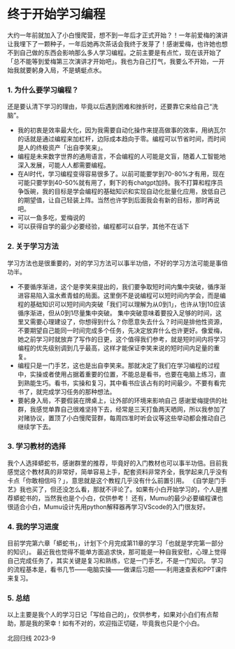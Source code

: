 # 终于开始学习编程
  大约一年前就加入了小白慢爬营，想不到一年后才正式开始？！一年前爱梅的演讲让我埋下了一颗种子，一年后她再次茶话会我终于发芽了！感谢爱梅，也许她也想不到自己做的东西会影响那么多人学习编程。之前主要是有点忙，现在该开始了「总不能等到爱梅第三次演讲才开始吧」。我也为自己打气，我要么不开始，一开始我就要躬身入局，不是蜻蜓点水。
### 1. 为什么要学习编程？
  还是要认清下学习的理由，毕竟以后遇到困难和挫折时，还要靠它来给自己“洗脑”。
- 我的初衷是效率最大化，因为我需要自动化操作来提高做事的效率，用纳瓦尔的话就是通过编程来加杠杆，边际成本趋向于零。编程可以节省时间，而时间是人的终极资产「出自李笑来」。
- 编程是未来数字世界的通用语言，不会编程的人可能是文盲，随着人工智能地深入发展，可能人人都需要编程。
- 在AI时代，学习编程变得容易很多了。以前可能要学到70-80%才有用，现在可能只要学到40-50%就有用了，剩下的有chatgpt加持。我不打算和程序员争饭碗，我的目标是学会编程的基础知识和实现自动化批量化应用，放低自己的期望值，让自己轻装上阵。当然也许学到后面我会有新的目标，那时再说吧。
- 可以一鱼多吃，爱梅说的
- 可以获得自学的最少必要经验，编程都可以自学，其他不在话下  
### 2. 关于学习方法  
  学习方法也是很重要的，对的学习方法可以事半功倍，不好的学习方法可能是事倍功半。
- 不要循序渐进，这个是李笑来提出的，我们要争取短时间内集中突破，循序渐进容易陷入温水煮青蛙的局面。这里倒不是说编程可以短时间内学会，而是编程的基础知识可以短时间内突破「我们可以理解为从0到1」，也许从1到10应该循序渐进，但从0到1尽量集中突破。
  集中突破意味着要投入足够的时间，这里又需要心理建设了，你想得到什么？你愿意失去什么？时间是排他性资源，不要期望自己能同一时间完成多个任务，先决定放弃什么也许更好。像爱梅，她之前学习时就放弃了写作的日更，这个值得我们参考，就是短时间内将学习编程的优先级别调到几乎最高，这样才能保证李笑来说的短时间内足量的重复。
- 编程只是一门手艺，这也是出自李笑来。那就决定了我们在学习编程的过程中，实操或者使用占据着重要的位置，不能总是看书，也要在电脑上练习，直到熟能生巧。看书，实操和复习，其中看书应该占有的时间最少。不要有看完书了，就完成学习任务的那种想法。
- 要躬身入局，不要假装在牌桌上，让外部的环境来影响自己
  感谢爱梅提供的社群，我感觉单靠自己很难坚持下去，经常是三天打鱼两天晒网，所以我参加了对赌协议，置顶了小白慢爬营群，每周四准时听会议等这些举动都会推动自己继续学下去。
### 3. 学习教材的选择
  我个人选择蟒蛇书，感谢群里的推荐，毕竟好的入门教材也可以事半功倍。目前我感觉这个教材真的非常好，简单容易上手，配套资料非常齐全，我学起来几乎没有卡点「你敢相信吗？」，意思就是这个教程几乎没有什么前置引用。
  《自学是门手艺》我也买了，但还没怎么看，那就不评论了。如果有小白开始学习的，个人是推荐蟒蛇书的，当然我也是个小白，仅供参考！
  还有，Mumu的最少必要编程课也很适合小白，Mumu设计先用python解释器再学习VScode的入门很友好。
### 4. 我的学习进度
   目前学完第六章「蟒蛇书」，计划下个月完成第11章的学习「也就是学完第一部分的知识」。
   最近我也觉得不能单方面追求快，那可能是一种自我安慰，心理上觉得自己完成任务了，其实关键是复习和熟练，它是一门手艺，不是一门知识。
   学习的流程基本是，看书几节——电脑实操——做课后习题——利用速查表和PPT课件来复习。
### 5. 总结
   以上主要是我个人的学习日记「写给自己的」，仅供参考，如果对小白们有点帮助，那是我的荣幸！如有不对的，欢迎指正切磋，毕竟我也只是个小白。
   
   北回归线 2023-9
